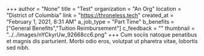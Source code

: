 +++
author = "None"
title = "Test"
organization = "An Org"
location = "District of Columbia"
link = "https://throneless.tech"
created_at = "February 1, 2021, 8:31 AM"
a_job_type = "Part Time"
b_benefits = ["General Benefits","Tuition Reimbursement"]
c_feedback = ""
thumbnail = "../../images/nYCkyrUw_92668cc6.png"
+++
Cum sociis natoque penatibus et magnis dis parturient. Morbi odio eros, volutpat ut pharetra vitae, lobortis sed nibh.